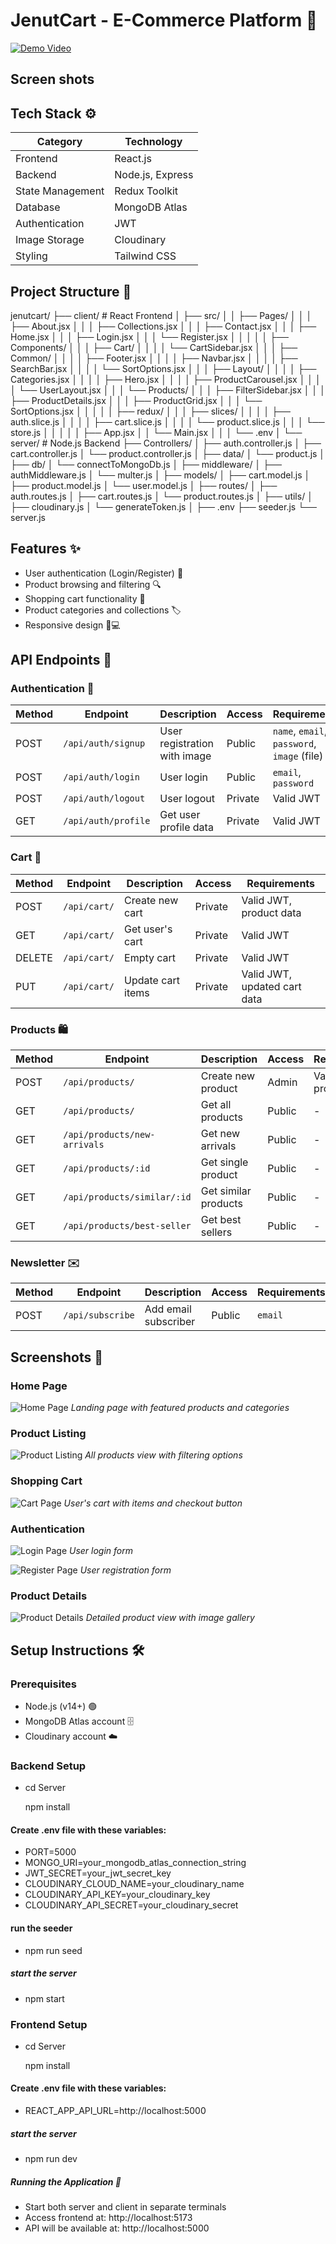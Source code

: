 # JenutCart - E-Commerce Platform 🛒

[![Demo Video](https://img.shields.io/badge/Watch-Demo-red)](https://drive.google.com/file/d/1Es9uqzIdrb4cecjOM3b-dRJZZLDaD0GZ/view?usp=sharing)

## Screen shots

## Tech Stack ⚙️

| Category         | Technology       |
| ---------------- | ---------------- |
| Frontend         | React.js         |
| Backend          | Node.js, Express |
| State Management | Redux Toolkit    |
| Database         | MongoDB Atlas    |
| Authentication   | JWT              |
| Image Storage    | Cloudinary       |
| Styling          | Tailwind CSS     |

## Project Structure 📂

jenutcart/
├── client/                      # React Frontend
│   ├── src/
│   │   ├── Pages/
│   │   │   ├── About.jsx
│   │   │   ├── Collections.jsx
│   │   │   ├── Contact.jsx
│   │   │   ├── Home.jsx
│   │   │   ├── Login.jsx
│   │   │   └── Register.jsx
│   │   │
│   │   ├── Components/
│   │   │   ├── Cart/
│   │   │   │   └── CartSidebar.jsx
│   │   │   ├── Common/
│   │   │   │   ├── Footer.jsx
│   │   │   │   ├── Navbar.jsx
│   │   │   │   ├── SearchBar.jsx
│   │   │   │   └── SortOptions.jsx
│   │   │   ├── Layout/
│   │   │   │   ├── Categories.jsx
│   │   │   │   ├── Hero.jsx
│   │   │   │   ├── ProductCarousel.jsx
│   │   │   │   └── UserLayout.jsx
│   │   │   └── Products/
│   │   │       ├── FilterSidebar.jsx
│   │   │       ├── ProductDetails.jsx
│   │   │       ├── ProductGrid.jsx
│   │   │       └── SortOptions.jsx
│   │   │
│   │   ├── redux/
│   │   │   ├── slices/
│   │   │   │   ├── auth.slice.js
│   │   │   │   ├── cart.slice.js
│   │   │   │   └── product.slice.js
│   │   │   └── store.js
│   │   │
│   │   ├── App.jsx
│   │   └── Main.jsx
│   │
│   └── .env
│
└── server/                      # Node.js Backend
    ├── Controllers/
    │   ├── auth.controller.js
    │   ├── cart.controller.js
    │   └── product.controller.js
    │
    ├── data/
    │   └── product.js
    │
    ├── db/
    │   └── connectToMongoDb.js
    │
    ├── middleware/
    │   ├── authMiddleware.js
    │   └── multer.js
    │
    ├── models/
    │   ├── cart.model.js
    │   ├── product.model.js
    │   └── user.model.js
    │
    ├── routes/
    │   ├── auth.routes.js
    │   ├── cart.routes.js
    │   └── product.routes.js
    │
    ├── utils/
    │   ├── cloudinary.js
    │   └── generateToken.js
    │
    ├── .env
    ├── seeder.js
    └── server.js

## Features ✨

- User authentication (Login/Register) 🔐
- Product browsing and filtering 🔍
- Shopping cart functionality 🛒
- Product categories and collections 🏷️
- Responsive design 📱💻

## API Endpoints 📍

### Authentication 🔐

| Method | Endpoint            | Description                  | Access  | Requirements                                |
| ------ | ------------------- | ---------------------------- | ------- | ------------------------------------------- |
| POST   | `/api/auth/signup`  | User registration with image | Public  | `name`, `email`, `password`, `image` (file) |
| POST   | `/api/auth/login`   | User login                   | Public  | `email`, `password`                         |
| POST   | `/api/auth/logout`  | User logout                  | Private | Valid JWT                                   |
| GET    | `/api/auth/profile` | Get user profile data        | Private | Valid JWT                                   |

### Cart 🛒

| Method | Endpoint     | Description       | Access  | Requirements                 |
| ------ | ------------ | ----------------- | ------- | ---------------------------- |
| POST   | `/api/cart/` | Create new cart   | Private | Valid JWT, product data      |
| GET    | `/api/cart/` | Get user's cart   | Private | Valid JWT                    |
| DELETE | `/api/cart/` | Empty cart        | Private | Valid JWT                    |
| PUT    | `/api/cart/` | Update cart items | Private | Valid JWT, updated cart data |

### Products 🛍️

| Method | Endpoint                     | Description          | Access | Requirements            |
| ------ | ---------------------------- | -------------------- | ------ | ----------------------- |
| POST   | `/api/products/`             | Create new product   | Admin  | Valid JWT, product data |
| GET    | `/api/products/`             | Get all products     | Public | -                       |
| GET    | `/api/products/new-arrivals` | Get new arrivals     | Public | -                       |
| GET    | `/api/products/:id`          | Get single product   | Public | -                       |
| GET    | `/api/products/similar/:id`  | Get similar products | Public | -                       |
| GET    | `/api/products/best-seller`  | Get best sellers     | Public | -                       |

### Newsletter ✉️

| Method | Endpoint         | Description          | Access | Requirements |
| ------ | ---------------- | -------------------- | ------ | ------------ |
| POST   | `/api/subscribe` | Add email subscriber | Public | `email`      |

## Screenshots 📸

### Home Page

![Home Page](/jenutechcart/Readmefolder/Home.png)
_Landing page with featured products and categories_

### Product Listing

![Product Listing](/jenutechcart/Readmefolder/Products.png)
_All products view with filtering options_

### Shopping Cart

![Cart Page](/jenutechcart/Readmefolder/Cart.png)
_User's cart with items and checkout button_

### Authentication

![Login Page](/jenutechcart/Readmefolder/Login.png)
_User login form_

![Register Page](/jenutechcart/Readmefolder/Register.png)
_User registration form_

### Product Details

![Product Details](/jenutechcart/Readmefolder/ProductDetails.png)
_Detailed product view with image gallery_

## Setup Instructions 🛠️

### Prerequisites

- Node.js (v14+) 🟢
- MongoDB Atlas account 🗄️
- Cloudinary account ☁️

### Backend Setup

- cd Server

  npm install

#### Create .env file with these variables:

- PORT=5000
- MONGO_URI=your_mongodb_atlas_connection_string
- JWT_SECRET=your_jwt_secret_key
- CLOUDINARY_CLOUD_NAME=your_cloudinary_name
- CLOUDINARY_API_KEY=your_cloudinary_key
- CLOUDINARY_API_SECRET=your_cloudinary_secret

#### run the seeder

- npm run seed

##### start the server

- npm start

### Frontend Setup

- cd Server

  npm install

#### Create .env file with these variables:

- REACT_APP_API_URL=http://localhost:5000

##### start the server

- npm run dev

##### Running the Application 🚀

- Start both server and client in separate terminals
- Access frontend at: http://localhost:5173
- API will be available at: http://localhost:5000
